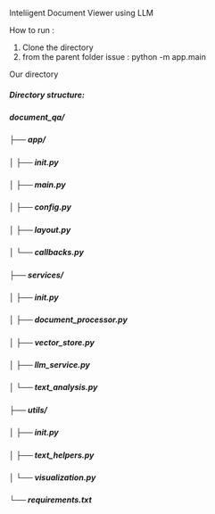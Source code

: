 Inteliigent Document Viewer using LLM

How to run :
1. Clone the directory
2. from the parent folder issue : python -m app.main

Our directory 

 ##### Directory structure:
 ##### document_qa/
 ##### ├── app/
 ##### │   ├── __init__.py
 ##### │   ├── main.py
 ##### │   ├── config.py
 ##### │   ├── layout.py
 ##### │   └── callbacks.py
 ##### ├── services/
 ##### │   ├── __init__.py
 ##### │   ├── document_processor.py
 ##### │   ├── vector_store.py
 ##### │   ├── llm_service.py
 ##### │   └── text_analysis.py
 ##### ├── utils/
 ##### │   ├── __init__.py
 ##### │   ├── text_helpers.py
 ##### │   └── visualization.py
 ##### └── requirements.txt
